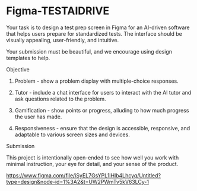 # Figma-TESTAIDRIVE
Your task is to design a test prep screen in Figma for an AI-driven software that helps users prepare for standardized tests. The interface should be visually appealing, user-friendly, and intuitive.

Your submission must be beautiful, and we encourage using design templates to help.

Objective

1. Problem - show a problem display with multiple-choice responses.

2. Tutor - include a chat interface for users to interact with the AI tutor and ask questions related to the problem.

3. Gamification - show points or progress, alluding to how much progress the user has made.

4. Responsiveness - ensure that the design is accessible, responsive, and adaptable to various screen sizes and devices.

 

Submission

This project is intentionally open-ended to see how well you work with minimal instruction, your eye for detail, and your sense of the product.



https://www.figma.com/file/iSyEL7GsYPL1IHlb4Lhcyq/Untitled?type=design&node-id=1%3A2&t=UW2PWmTv5kV63LCy-1
